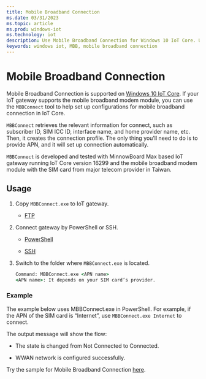 ```yaml
---
title: Mobile Broadband Connection
ms.date: 03/31/2023
ms.topic: article
ms.prod: windows-iot
ms.technology: iot
description: Use Mobile Broadband Connection for Windows 10 IoT Core. Use the MBBConnect tool to help set up configurations for mobile broadband connection in IoT Core.
keywords: windows iot, MBB, mobile broadband connection
---
```


# Mobile Broadband Connection

Mobile Broadband Connection is supported on [Windows 10 IoT Core](http://windowsondevices.com). If your IoT gateway supports the mobile broadband modem module, you can use the `MBBConnect` tool to help set up configurations for mobile broadband connection in IoT Core.

`MBBConnect` retrieves the relevant information for connect, such as subscriber ID, SIM ICC ID, interface name, and home provider name, etc. Then, it creates the connection profile. The only thing you’ll need to do is to provide APN, and it will set up connection automatically.

`MBBConnect` is developed and tested with MinnowBoard Max based IoT gateway running IoT Core version 16299 and the mobile broadband modem module with the SIM card from major telecom provider in Taiwan.

## Usage

1. Copy `MBBConnect.exe` to IoT gateway.

   * [FTP](./ftp.md)

2. Connect gateway by PowerShell or SSH.

   * [PowerShell](./ftp.md)

   * [SSH](./ssh.md)

3. Switch to the folder where `MBBConnect.exe` is located.

   ```cmd
   Command: MBBConnect.exe <APN name>
   <APN name>: It depends on your SIM card’s provider. 
   ```

### Example

The example below uses MBBConnect.exe in PowerShell. For example, if the APN of the SIM card is “Internet”, use `MBBConnect.exe Internet` to connect.

The output message will show the flow:

* The state is changed from Not Connected to Connected.

* WWAN network is configured successfully.

Try the sample for Mobile Broadband Connection [here](https://github.com/ms-iot/iot-utilities/tree/master/MBBConnect).
